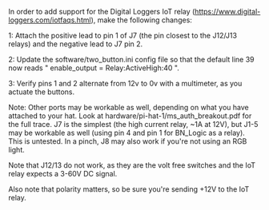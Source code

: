 In order to add support for the Digital Loggers IoT relay (https://www.digital-loggers.com/iotfaqs.html), make the following changes:

1: Attach the positive lead to pin 1 of J7 (the pin closest to the J12/J13 relays) and the negative lead to J7 pin 2.

2: Update the software/two_button.ini config file so that the default line 39 now reads " enable_output = Relay:ActiveHigh:40 ".

3: Verify pins 1 and 2 alternate from 12v to 0v with a multimeter, as you actuate the buttons.



Note: Other ports may be workable as well, depending on what you have attached to your hat. Look at hardware/pi-hat-1/ms_auth_breakout.pdf for the full trace. 
J7 is the simplest (the high current relay, ~1A at 12V), but J1-5 may be workable as well (using pin 4 and pin 1 for BN_Logic as a relay). This is untested.
In a pinch, J8 may also work if you're not using an RGB light. 

Note that J12/13 do not work, as they are the volt free switches and the IoT relay expects a 3-60V DC signal.

Also note that polarity matters, so be sure you're sending +12V to the IoT relay.
